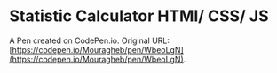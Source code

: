 # Statistic Calculator HTMl/ CSS/ JS

A Pen created on CodePen.io. Original URL: [https://codepen.io/Mouragheb/pen/WbeoLgN](https://codepen.io/Mouragheb/pen/WbeoLgN).

